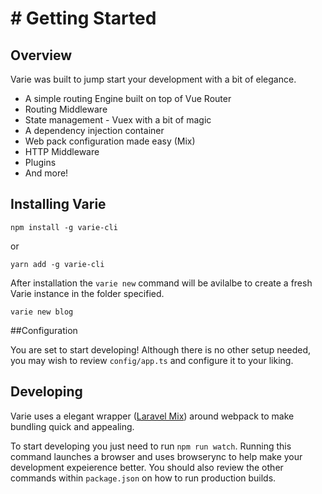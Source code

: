 # # Getting Started
   
  <a name="overview"></a>
  ## Overview
  
  Varie was built to jump start your development with a bit of elegance. 
  
  * A simple routing Engine built on top of Vue Router
  * Routing Middleware
  * State management - Vuex with a bit of magic
  * A dependency injection container
  * Web pack configuration made easy (Mix)
  * HTTP Middleware
  * Plugins
  * And more!
  
  <a name="installation"></a>
  ## Installing Varie
  
  ```npm install -g varie-cli``` 
  
  or
  
  ```yarn add -g varie-cli```
   
   After installation the `varie new` command will be avilalbe to create a fresh Varie instance in the folder specified.
   
   ```varie new blog```
   
  <a name="configuration"></a>
  ##Configuration
 
  You are set to start developing! Although there is no other setup needed, you may wish to review
  `config/app.ts` and configure it to your liking.
  
  ## Developing
  Varie uses a elegant wrapper (<a href="https://github.com/JeffreyWay/laravel-mix">Laravel Mix</a>) around webpack to 
  make bundling quick and appealing.
  
  To start developing you just need to run `npm run watch`. Running this command launches a browser and uses browserync 
  to help make your development expeierence better. You should also review the other commands within `package.json` 
  on how to run production builds. 